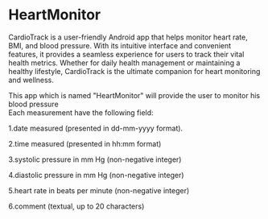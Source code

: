 # HeartMonitor

CardioTrack is a user-friendly Android app that helps monitor heart rate, BMI, and blood pressure. With its intuitive interface and convenient features, it provides a seamless experience for users to track their vital health metrics. Whether for daily health management or maintaining a healthy lifestyle, CardioTrack is the ultimate companion for heart monitoring and wellness.


This app which is named "HeartMonitor" will provide the user to monitor his blood pressure              
Each measurement have the following field:                        

1.date measured (presented in dd-mm-yyyy format).                                                                                                                     

2.time measured (presented in hh:mm format)

3.systolic pressure in mm Hg (non-negative integer)

4.diastolic pressure in mm Hg (non-negative integer)

5.heart rate in beats per minute (non-negative integer)

6.comment (textual, up to 20 characters)


